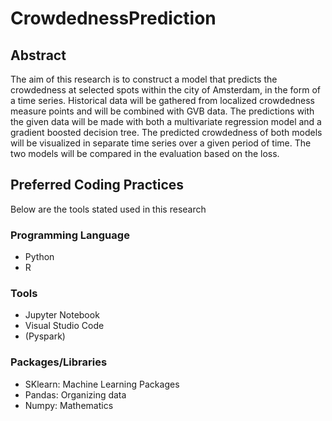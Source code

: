 # CrowdednessPrediction

## Abstract
The aim of this research is to construct a model that predicts the crowdedness at selected spots within the city of Amsterdam, in the form of a time series. Historical data will be gathered from localized crowdedness measure points and will be combined with GVB data. The predictions with the given data will be made with both a multivariate regression model and a gradient boosted decision tree. The predicted crowdedness of both models will be visualized in separate time series over a given period of time. The two models will be compared in the evaluation based on the loss. 

## Preferred Coding Practices
Below are the tools stated used in this research

### Programming Language
- Python
- R

### Tools
- Jupyter Notebook
- Visual Studio Code
- (Pyspark)

### Packages/Libraries
- SKlearn: Machine Learning Packages
- Pandas: Organizing data
- Numpy: Mathematics